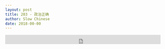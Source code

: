 ```yaml
---
layout: post
title: 203 - 政治正确
author: Slow Chinese
date: 2018-00-00
---
```


<iframe src="https://archive.org/embed/slowchinese_201909/Slow_Chinese_203.mp3" width="500" height="30" frameborder="0" webkitallowfullscreen="true" mozallowfullscreen="true" allowfullscreen></iframe>
